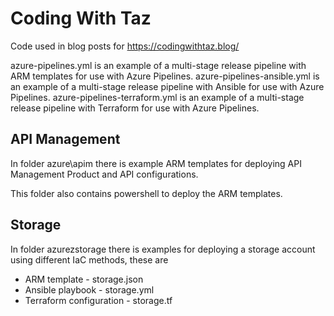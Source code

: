 # Coding With Taz

Code used in blog posts for https://codingwithtaz.blog/

azure-pipelines.yml is an example of a multi-stage release pipeline with ARM templates for use with Azure Pipelines.
azure-pipelines-ansible.yml is an example of a multi-stage release pipeline with Ansible for use with Azure Pipelines.
azure-pipelines-terraform.yml is an example of a multi-stage release pipeline with Terraform for use with Azure Pipelines.

## API Management

In folder azure\apim there is example ARM templates for deploying API Management Product and API configurations.

This folder also contains powershell to deploy the ARM templates.

## Storage

In folder azurezstorage there is examples for deploying a storage account using different IaC methods, these are
- ARM template - storage.json
- Ansible playbook - storage.yml
- Terraform configuration - storage.tf
